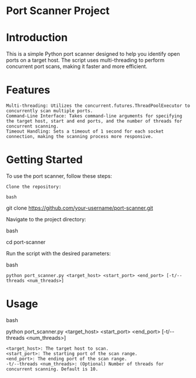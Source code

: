 # Port Scanner Project
# Introduction

This is a simple Python port scanner designed to help you identify open ports on a target host. The script uses multi-threading to perform concurrent port scans, making it faster and more efficient.
# Features

    Multi-threading: Utilizes the concurrent.futures.ThreadPoolExecutor to concurrently scan multiple ports.
    Command-Line Interface: Takes command-line arguments for specifying the target host, start and end ports, and the number of threads for concurrent scanning.
    Timeout Handling: Sets a timeout of 1 second for each socket connection, making the scanning process more responsive.

# Getting Started

To use the port scanner, follow these steps:

    Clone the repository:

    bash

git clone https://github.com/your-username/port-scanner.git

Navigate to the project directory:

bash

cd port-scanner

Run the script with the desired parameters:

bash

    python port_scanner.py <target_host> <start_port> <end_port> [-t/--threads <num_threads>]

# Usage

bash

python port_scanner.py <target_host> <start_port> <end_port> [-t/--threads <num_threads>]

    <target_host>: The target host to scan.
    <start_port>: The starting port of the scan range.
    <end_port>: The ending port of the scan range.
    -t/--threads <num_threads>: (Optional) Number of threads for concurrent scanning. Default is 10.
